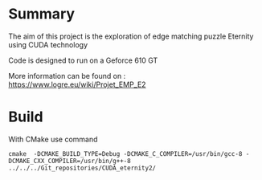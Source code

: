
# Summary 
The aim of this project is the exploration of edge matching puzzle Eternity using CUDA technology

Code is designed to run on a Geforce 610 GT

More information can be found on : https://www.logre.eu/wiki/Projet_EMP_E2

# Build

With CMake use command

```
cmake  -DCMAKE_BUILD_TYPE=Debug -DCMAKE_C_COMPILER=/usr/bin/gcc-8 -DCMAKE_CXX_COMPILER=/usr/bin/g++-8 ../../../Git_repositories/CUDA_eternity2/
```
